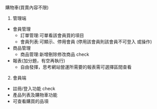 購物車(買賣內容不限)
1. 管理端
- 會員管理
    - 訂單管理:可單看該會員買的項目
    - 會員列表:可顯示、停用會員 (停用該會員則該會員不可登入 或操作) 
- 商品管理
    - 商品管理:新增刪除修改商品 check
- 報表(加分題，有空再執行)
    - 自由發揮，思考網站營運所需要的報表需可選擇區間查看
2. 會員端
- 註冊/登入功能 check
- 產品列表及購物車功能 
- 可查看購買的品項